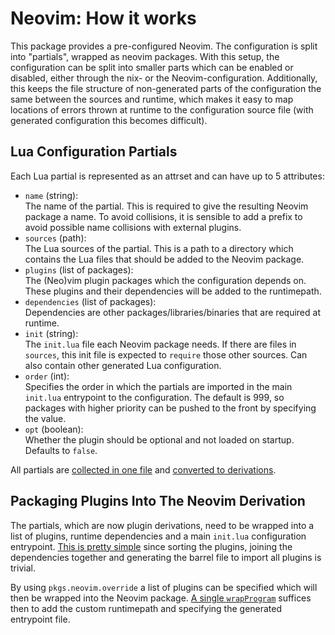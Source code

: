 # Neovim: How it works

This package provides a pre-configured Neovim. The configuration is split into
"partials", wrapped as neovim packages. With this setup, the configuration can
be split into smaller parts which can be enabled or disabled, either through the
nix- or the Neovim-configuration. Additionally, this keeps the file structure of
non-generated parts of the configuration the same between the sources and
runtime, which makes it easy to map locations of errors thrown at runtime to the
configuration source file (with generated configuration this becomes difficult).

## Lua Configuration Partials

Each Lua partial is represented as an attrset and can have up to 5 attributes:

- `name` (string):\
  The name of the partial. This is required to give the resulting Neovim package
  a name. To avoid collisions, it is sensible to add a prefix to avoid possible
  name collisions with external plugins.
- `sources` (path):\
  The Lua sources of the partial. This is a path to a directory which contains
  the Lua files that should be added to the Neovim package.
- `plugins` (list of packages):\
  The (Neo)vim plugin packages which the configuration depends on. These plugins
  and their dependencies will be added to the runtimepath.
- `dependencies` (list of packages):\
  Dependencies are other packages/libraries/binaries that are required at
  runtime.
- `init` (string):\
  The `init.lua` file each Neovim package needs. If there are files in
  `sources`, this init file is expected to `require` those other sources. Can
  also contain other generated Lua configuration.
- `order` (int):\
  Specifies the order in which the partials are imported in the main `init.lua`
  entrypoint to the configuration. The default is 999, so packages with higher
  priority can be pushed to the front by specifying the value.
- `opt` (boolean):\
  Whether the plugin should be optional and not loaded on startup. Defaults to 
  `false`.

All partials are [collected in one file](partials/default.nix) and [converted to
derivations](lib/mkPack.nix).

## Packaging Plugins Into The Neovim Derivation

The partials, which are now plugin derivations, need to be wrapped into a list
of plugins, runtime dependencies and a main `init.lua` configuration entrypoint.
[This is pretty simple](lib/configureNeovimPlugins.nix) since sorting the
plugins, joining the dependencies together and generating the barrel file to
import all plugins is trivial.

By using `pkgs.neovim.override` a list of plugins can be specified which will
then be wrapped into the Neovim package. [A single
`wrapProgram`](lib/buildNeovimDerivation.nix) suffices then to add the custom
runtimepath and specifying the generated entrypoint file.

